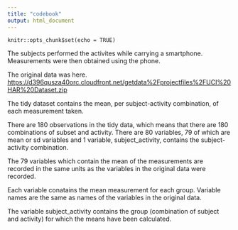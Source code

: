 ```yaml
---
title: "codebook"
output: html_document
---
```


```{r setup, include=FALSE}
knitr::opts_chunk$set(echo = TRUE)
```

The subjects performed the activites while carrying a smartphone. Measurements were then obtained using the phone.

The original data was here.
https://d396qusza40orc.cloudfront.net/getdata%2Fprojectfiles%2FUCI%20HAR%20Dataset.zip

The tidy dataset contains the mean, per subject-activity combination, of each measurement taken. 

There are 180 observations in the tidy data, which means that there are 180 combinations of subset and activity. There are 80 variables, 79 of which are mean or sd variables and 1 variable, subject_activity, contains the subject-activity combination.

The 79 variables which contain the mean of the measurements are recorded in the same units as the variables in the original data were recorded.

Each variable conatains the mean measurement for each group. Variable names are the same as names of the variables in the original data.

The variable subject_activity contains the group (combination of subject and activity) for which the means have been calculated.